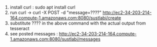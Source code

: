 1) install curl : sudo apt install curl
2) run curl -> curl -X POST -d "message=????" http://ec2-34-203-214-164.compute-1.amazonaws.com:8080/sustlabi/create
3) substitute ???? in the above command with the actual output from tesseract
4) see posted messages : http://ec2-34-203-214-164.compute-1.amazonaws.com:8080/sustlabi/messages

